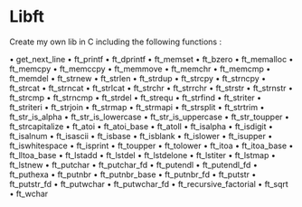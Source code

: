 # Libft

Create my own lib in C including the following functions :

• get_next_line
• ft_printf
• ft_dprintf
• ft_memset
• ft_bzero
• ft_memalloc
• ft_memcpy
• ft_memccpy
• ft_memmove
• ft_memchr
• ft_memcmp
• ft_memdel
• ft_strnew
• ft_strlen
• ft_strdup
• ft_strcpy
• ft_strncpy
• ft_strcat
• ft_strncat
• ft_strlcat
• ft_strchr
• ft_strrchr
• ft_strstr
• ft_strnstr
• ft_strcmp
• ft_strncmp
• ft_strdel
• ft_strequ
• ft_strfind
• ft_striter
• ft_striteri
• ft_strjoin
• ft_strmap
• ft_strmapi
• ft_strsplit
• ft_strtrim
• ft_str_is_alpha
• ft_str_is_lowercase
• ft_str_is_uppercase
• ft_str_toupper
• ft_strcapitalize
• ft_atoi
• ft_atoi_base
• ft_atoll
• ft_isalpha
• ft_isdigit
• ft_isalnum
• ft_isascii
• ft_isbase
• ft_isblank
• ft_islower
• ft_isupper
• ft_iswhitespace
• ft_isprint
• ft_toupper
• ft_tolower
• ft_itoa
• ft_itoa_base
• ft_lltoa_base
• ft_lstadd
• ft_lstdel
• ft_lstdelone
• ft_lstiter
• ft_lstmap
• ft_lstnew
• ft_putchar
• ft_putchar_fd
• ft_putendl
• ft_putendl_fd
• ft_puthexa
• ft_putnbr
• ft_putnbr_base
• ft_putnbr_fd
• ft_putstr
• ft_putstr_fd
• ft_putwchar
• ft_putwchar_fd
• ft_recursive_factorial
• ft_sqrt
• ft_wchar


